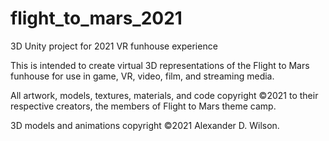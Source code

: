 # flight_to_mars_2021
3D Unity project for 2021 VR funhouse experience

This is intended to create virtual 3D representations of the Flight to Mars funhouse for use in game, VR, video, film, and streaming media.

All artwork, models, textures, materials, and code copyright ©2021 to their respective creators, the members of Flight to Mars theme camp.

3D models and animations copyright ©2021 Alexander D. Wilson.